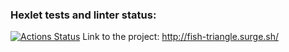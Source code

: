 ### Hexlet tests and linter status:
[![Actions Status](https://github.com/fishtriangle/layout-designer-project-lvl3/workflows/hexlet-check/badge.svg)](https://github.com/fishtriangle/layout-designer-project-lvl3/actions)
Link to the project:
http://fish-triangle.surge.sh/